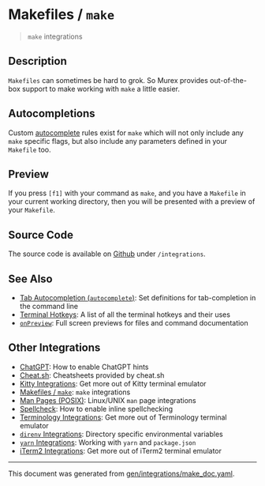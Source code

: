 # Makefiles / `make`

> `make` integrations

## Description

`Makefiles` can sometimes be hard to grok. So Murex provides out-of-the-box
support to make working with `make` a little easier.

## Autocompletions

Custom [autocomplete](/docs/commands/autocomplete.md) rules exist for `make` which will
not only include any `make` specific flags, but also include any parameters
defined in your `Makefile` too.

## Preview

If you press `[f1]` with your command as `make`, and you have a `Makefile` in
your current working directory, then you will be presented with a preview of
your `Makefile`.

## Source Code

The source code is available on [Github](https://github.com/lmorg/murex/blob/master/integrations/make_posix.mx)
under `/integrations`.

## See Also

* [Tab Autocompletion (`autocomplete`)](../commands/autocomplete.md):
  Set definitions for tab-completion in the command line
* [Terminal Hotkeys](../user-guide/terminal-keys.md):
  A list of all the terminal hotkeys and their uses
* [`onPreview`](../events/onpreview.md):
  Full screen previews for files and command documentation

## Other Integrations

* [ChatGPT](../integrations/chatgpt.md):
    How to enable ChatGPT hints
* [Cheat.sh](../integrations/cheatsh.md):
    Cheatsheets provided by cheat.sh
* [Kitty Integrations](../integrations/kitty.md):
    Get more out of Kitty terminal emulator
* [Makefiles / `make`](../integrations/make.md):
    `make` integrations
* [Man Pages (POSIX)](../integrations/man-pages.md):
    Linux/UNIX `man` page integrations
* [Spellcheck](../integrations/spellcheck.md):
    How to enable inline spellchecking
* [Terminology Integrations](../integrations/terminology.md):
    Get more out of Terminology terminal emulator
* [`direnv` Integrations](../integrations/direnv.md):
    Directory specific environmental variables
* [`yarn` Integrations](../integrations/yarn.md):
    Working with `yarn` and `package.json`
* [iTerm2 Integrations](../integrations/iterm2.md):
    Get more out of iTerm2 terminal emulator

<hr/>

This document was generated from [gen/integrations/make_doc.yaml](https://github.com/lmorg/murex/blob/master/gen/integrations/make_doc.yaml).